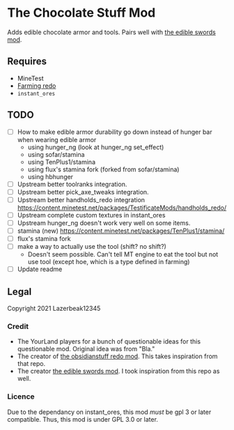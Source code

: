 # The Chocolate Stuff Mod

Adds edible chocolate armor and tools. Pairs well with [the edible swords mod][the_edible_swords_mod].

[the_edible_swords_mod]: https://content.minetest.net/packages/GamingAssociation39/edible_swords/

## Requires

- MineTest <!--TODO what version?-->
- [Farming redo](https://content.minetest.net/packages/TenPlus1/farming/)
- `instant_ores`

## TODO

- [ ] How to make edible armor durability go down instead of hunger bar when wearing edible armor
  - using hunger_ng (look at hunger_ng set_effect)
  - using sofar/stamina
  - using TenPlus1/stamina
  - using flux's stamina fork (forked from sofar/stamina)
  - using hbhunger
- [ ] Upstream better toolranks integration.
- [ ] Upstream better pick_axe_tweaks integration.
- [ ] Upstream better handholds_redo integration https://content.minetest.net/packages/TestificateMods/handholds_redo/
- [ ] Upstream complete custom textures in instant_ores
- [ ] Upstream hunger_ng doesn't work very well on some items.
- [ ] stamina (new) https://content.minetest.net/packages/TenPlus1/stamina/
- [ ] flux's stamina fork
- [ ] make a way to actually use the tool (shift? no shift?)
  - Doesn't seem possible. Can't tell MT engine to eat the tool but not use tool (except hoe, which is a type defined in farming)
- [ ] Update readme

## Legal

Copyright 2021 Lazerbeak12345

### Credit

- The YourLand players for a bunch of questionable ideas for this questionable mod. Original idea was from "Bla."
- The creator of [the obsidianstuff redo mod](https://github.com/OgelGames/obsidianstuff). This takes inspiration from that repo.
- The creator [the edible swords mod][the_edible_swords_mod]. I took inspiration from this repo as well.

### Licence

Due to the dependancy on instant_ores, this mod _must_ be gpl 3 or later compatible. Thus, this mod is under GPL 3.0 or later.
